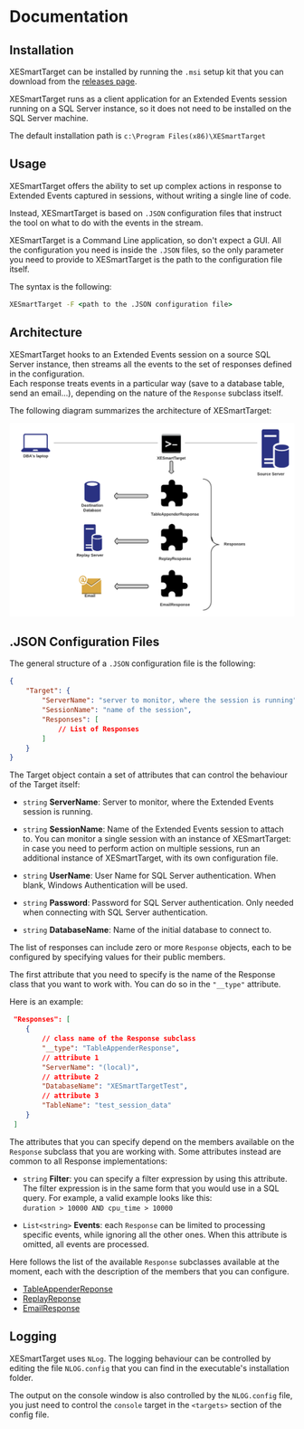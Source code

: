 # Documentation

## Installation

XESmartTarget can be installed by running the `.msi` setup kit that you can download from the [releases page](https://github.com/spaghettidba/XESmartTarget/releases). 

XESmartTarget runs 
as a client application for an Extended Events session running on a SQL Server instance, so it does not need to be installed on the SQL Server machine.

The default installation path is `c:\Program Files(x86)\XESmartTarget`

## Usage

XESmartTarget offers the ability to set up complex actions in response to Extended Events captured in sessions, without writing a single line of code. 

Instead, XESmartTarget is based on `.JSON` configuration files that instruct the tool on what to do with the events in the stream.

XESmartTarget is a Command Line application, so don't expect a GUI. All the configuration you need is inside the `.JSON` files, so the only parameter you need to provide to XESmartTarget is the path to the configuration file itself. 

The syntax is the following:

```cmd
XESmartTarget -F <path to the .JSON configuration file>
```

## Architecture

XESmartTarget hooks to an Extended Events session on a source SQL Server instance, then streams all the events to the set of responses defined in the configuration. 
<BR>Each response treats events in a particular way (save to a database table, send an email...), depending on the nature of the `Response` subclass itself.

The following diagram summarizes the architecture of XESmartTarget:

![Architecture](./Architecture.png "Architecture")



## .JSON Configuration Files

The general structure of a `.JSON` configuration file is the following:

```json
{
    "Target": {
        "ServerName": "server to monitor, where the session is running",
        "SessionName": "name of the session",
        "Responses": [
            // List of Responses
        ]
    }
}
```

The Target object contain a set of attributes that can control the behaviour of the Target itself: 

* `string` **ServerName**: Server to monitor, where the Extended Events session is running.

* `string` **SessionName**: Name of the Extended Events session to attach to. You can monitor a single session with an instance of XESmartTarget: in case you need to perform action on multiple sessions, run an additional instance of XESmartTarget, with its own configuration file.

* `string` **UserName**: User Name for SQL Server authentication. When blank, Windows Authentication will be used.

* `string` **Password**: Password for SQL Server authentication. Only needed when connecting with SQL Server authentication.

* `string` **DatabaseName**: Name of the initial database to connect to.


The list of responses can include zero or more `Response` objects, each to be configured by specifying values for their public members. 

The first attribute that you need to specify is the name of the Response class that you want to work with. You can do so in the `"__type"` attribute.

Here is an example:

```json
 "Responses": [
    {
        // class name of the Response subclass
        "__type": "TableAppenderResponse",
        // attribute 1
        "ServerName": "(local)",
        // attribute 2
        "DatabaseName": "XESmartTargetTest",
        // attribute 3
        "TableName": "test_session_data"
    }
 ]
```

The attributes that you can specify depend on the members available on the `Response` subclass that you are working with. Some attributes instead are common to all Response implementations:

* `string` **Filter**: you can specify a filter expression by using this attribute. The filter expression is in the same form that you would use in a SQL query. For example, a valid example looks like this: 
<BR>`duration > 10000 AND cpu_time > 10000`

* `List<string>` **Events**: each `Response` can be limited to processing specific events, while ignoring all the other ones. When this attribute is omitted, all events are processed.

Here follows the list of the available `Response` subclasses available at the moment, each with the description of the members that you can configure.

* [TableAppenderReponse](./TableAppenderResponse.md)
* [ReplayReponse](./ReplayResponse.md)
* [EmailResponse](./EmailResponse.md)

## Logging

XESmartTarget uses `NLog`. The logging behaviour can be controlled by editing the file `NLOG.config` that you can find in the executable's installation folder.

The output on the console window is also controlled by the `NLOG.config` file, you just need to control the `console` target in the `<targets>` section of the config file.